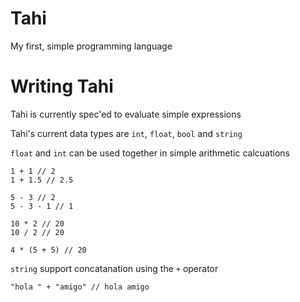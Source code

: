 # Tahi
My first, simple programming language

# Writing Tahi
Tahi is currently spec'ed to evaluate simple expressions

Tahi's current data types are `int`, `float`, `bool` and `string`

`float` and `int` can be used together in simple arithmetic calcuations

```
1 + 1 // 2
1 + 1.5 // 2.5

5 - 3 // 2
5 - 3 - 1 // 1

10 * 2 // 20
10 / 2 // 20

4 * (5 + 5) // 20
```

`string` support concatanation using the `+` operator

```
"hola " + "amigo" // hola amigo 
```

